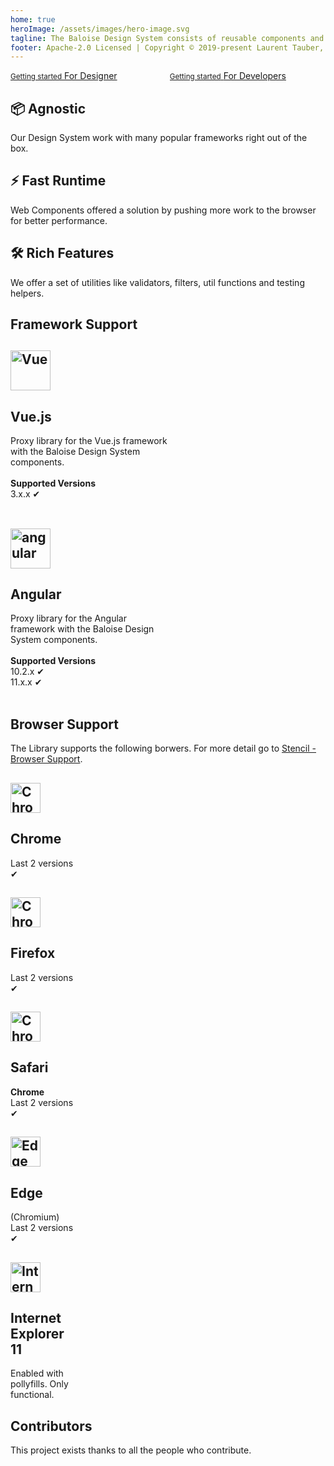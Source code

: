 ```yaml
---
home: true
heroImage: /assets/images/hero-image.svg
tagline: The Baloise Design System consists of reusable components and a clearly defined visual style, that can be assembled together to build any number of applications.
footer: Apache-2.0 Licensed | Copyright © 2019-present Laurent Tauber, Gery Hirschfeld & Contributors
---
```


<div class="bal-app home-links">
  <div class="columns mt-2">
    <div class="column">
      <a href="/design/" class>
        <bal-icon name="nav-go-right" inverted></bal-icon>
        <small>Getting started</small>
        <span>For Designer</span>
      </a>
    </div>
    <div class="column">
      <a href="/components/" class>
        <bal-icon name="nav-go-right" inverted></bal-icon>
        <small>Getting started</small>
        <span>For Developers</span>
      </a>
    </div>
  </div>
</div>

<div class="features" style="border: none; margin-top: 0; padding-top: 0;">
  <div class="feature" >
    <h2>📦 Agnostic</h2>
    <p>Our Design System work with many popular frameworks right out of the box.</p>
  </div>
  <div class="feature" >
    <h2>⚡️ Fast Runtime</h2>
    <p>Web Components offered a solution by pushing more work to the browser for better performance.</p>
  </div>
  <div class="feature" >
    <h2>🛠️ Rich Features</h2>
    <p>We offer a set of utilities like validators, filters, util functions and testing helpers.</p>
  </div>
</div>

## Framework Support

<div class="features" style="border: none; margin-top: 0; padding-top: 0;">
  <div class="feature" style="flex-basis: 50%; max-width: 50%;">
    <h2><img style="width: 64px;" src="https://vuejs.org/images/logo.png" data-origin="https://vuejs.org/images/logo.png" alt="Vue"></h2>
    <h2>Vue.js</h2>
    <p>Proxy library for the Vue.js framework with the Baloise Design System components.<br><br>
      <strong>Supported Versions</strong><br>
      3.x.x ✔<br><br>
    </p>
  </div>
   <div class="feature" style="flex-basis: 50%; max-width: 50%;">
    <h2><img style="width: 64px;" src="https://angular.io/assets/images/logos/angular/angular.svg" data-origin="https://angular.io/assets/images/logos/angular/angular.svg" alt="angular"></h2>
    <h2>Angular</h2>
    <p>Proxy library for the Angular framework with the Baloise Design System components.<br><br>
      <strong>Supported Versions</strong><br> 
      10.2.x ✔<br>
      11.x.x ✔<br><br>
    </p>
  </div>
</div>

## Browser Support

The Library supports the following borwers. For more detail go to [Stencil - Browser Support](https://stenciljs.com/docs/browser-support).

<div class="features" style="border: none; margin-top: 0; padding-top: 0;">
  <div class="feature" style="flex-basis: 20%; max-width: 20%;">
    <h2><img style="width: 48px;" src="https://raw.githubusercontent.com/alrra/browser-logos/master/src/chrome/chrome_48x48.png"  alt="Chrome"></h2>
    <h2>Chrome</h2><p>Last 2 versions ✔</p>
  </div>
  <div class="feature" style="flex-basis: 20%; max-width: 20%;">
    <h2><img style="width: 48px;" src="https://raw.githubusercontent.com/alrra/browser-logos/master/src/firefox/firefox_48x48.png"  alt="Chrome"></h2>
    <h2>Firefox</h2><p>Last 2 versions ✔</p>
  </div>
  <div class="feature" style="flex-basis: 20%; max-width: 20%;">
    <h2><img style="width: 48px;" src="https://raw.githubusercontent.com/alrra/browser-logos/master/src/safari/safari_48x48.png"  alt="Chrome"></h2>
    <h2>Safari</h2><p><strong>Chrome</strong><br/>Last 2 versions ✔</p>
  </div>
  <div class="feature" style="flex-basis: 20%; max-width: 20%;">
    <h2><img style="width: 48px;" src="https://raw.githubusercontent.com/alrra/browser-logos/master/src/edge/edge_48x48.png"  alt="Edge"></h2>
    <h2>Edge</h2><p>(Chromium)<br/>Last 2 versions ✔</p>
  </div>
  <div class="feature" style="flex-basis: 20%; max-width: 20%;">
    <h2><img style="width: 48px;" src="https://raw.githubusercontent.com/alrra/browser-logos/main/src/archive/internet-explorer_9-11/internet-explorer_9-11_48x48.png"  alt="Internet Explorer 11"></h2>
    <h2>Internet Explorer 11</h2><p>Enabled with pollyfills. Only functional.</p>
  </div>
</div>

## Contributors

This project exists thanks to all the people who contribute.

<docs-contributors></docs-contributors>
